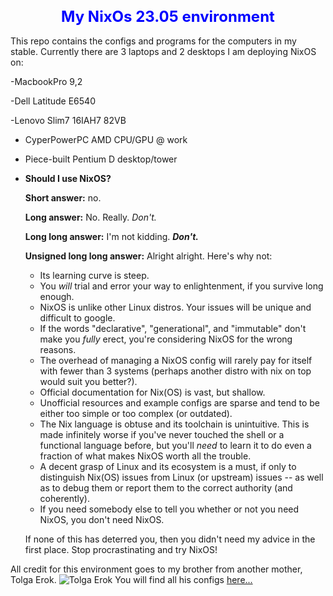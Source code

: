<div align="center">
  <h1 style="font-size: 24px; color: blue;">My NixOs 23.05 environment</h1>
</div>
This repo contains the configs and programs for the computers in my stable.  Currently there are 3 laptops and 2 desktops I am deploying NixOS on:

-MacbookPro 9,2

-Dell Latitude E6540

-Lenovo Slim7 16IAH7 82VB

- CyperPowerPC AMD CPU/GPU @ work

- Piece-built Pentium D desktop/tower

  
+ **Should I use NixOS?**

  **Short answer:** no.

  **Long answer:** No.  Really.  _Don't._

  **Long long answer:** I'm not kidding. **_Don't._**

  **Unsigned long long answer:** Alright alright. Here's why not:

  - Its learning curve is steep.
  - You _will_ trial and error your way to enlightenment, if you survive long enough.
  - NixOS is unlike other Linux distros. Your issues will be unique and difficult to google.
  - If the words "declarative", "generational", and "immutable" don't make you  _fully_ erect, you're considering NixOS for the wrong reasons.
  - The overhead of managing a NixOS config will rarely pay for itself with  fewer than 3 systems (perhaps another distro with nix on top would suit you better?).
  - Official documentation for Nix(OS) is vast, but shallow.
  - Unofficial resources and example configs are sparse and tend to be either too simple or too complex (or outdated).
  - The Nix language is obtuse and its toolchain is unintuitive. This is made infinitely worse if you've never touched the shell or a functional language before, but you'll _need_ to learn it to do even a fraction of what makes NixOS worth all the trouble.
  - A decent grasp of Linux and its ecosystem is a must, if only to distinguish Nix(OS) issues from Linux (or upstream) issues -- as well as to debug them or report them to the correct authority (and coherently).
  - If you need somebody else to tell you whether or not you need NixOS, you don't need NixOS.

  If none of this has deterred you, then you didn't need my advice in the first place. Stop procrastinating and try NixOS!

[comment]: # ( from https://github.com/hlissner/dotfiles/blob/master/README.md#frequently-asked-questions)

All credit for this environment goes to my brother from another mother, Tolga Erok.
![Tolga Erok](https://github.com/wvpianoman/pics/blob/main/tole.jpg)
You will find all his configs [here...](https://github.com/tolgaerok/nixos-kde)

